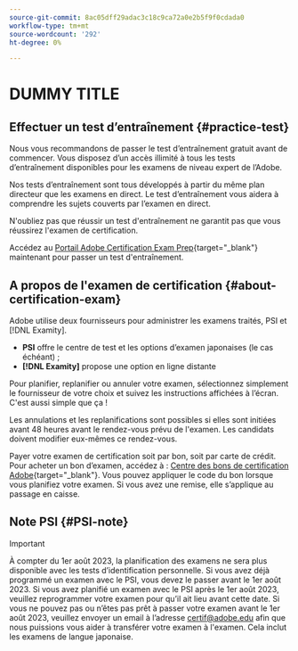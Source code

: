 ```yaml
---
source-git-commit: 8ac05dff29adac3c18c9ca72a0e2b5f9f0cdada0
workflow-type: tm+mt
source-wordcount: '292'
ht-degree: 0%

---
```

# DUMMY TITLE

## Effectuer un test d’entraînement {#practice-test}

Nous vous recommandons de passer le test d’entraînement gratuit avant de commencer. Vous disposez d’un accès illimité à tous les tests d’entraînement disponibles pour les examens de niveau expert de l’Adobe.

Nos tests d’entraînement sont tous développés à partir du même plan directeur que les examens en direct. Le test d’entraînement vous aidera à comprendre les sujets couverts par l’examen en direct.

N&#39;oubliez pas que réussir un test d&#39;entraînement ne garantit pas que vous réussirez l&#39;examen de certification.

Accédez au [Portail Adobe Certification Exam Prep](https://www.certmetrics.com/adobe/candidate/gmetrix_sso.aspx){target="_blank"} maintenant pour passer un test d&#39;entraînement.

## A propos de l'examen de certification {#about-certification-exam}

Adobe utilise deux fournisseurs pour administrer les examens traités, PSI et [!DNL Examity].

* **PSI** offre le centre de test et les options d’examen japonaises (le cas échéant) ;
* **[!DNL Examity]** propose une option en ligne distante

Pour planifier, replanifier ou annuler votre examen, sélectionnez simplement le fournisseur de votre choix et suivez les instructions affichées à l’écran. C&#39;est aussi simple que ça !

Les annulations et les replanifications sont possibles si elles sont initiées avant 48 heures avant le rendez-vous prévu de l&#39;examen. Les candidats doivent modifier eux-mêmes ce rendez-vous.

Payer votre examen de certification soit par bon, soit par carte de crédit. Pour acheter un bon d’examen, accédez à : [Centre des bons de certification Adobe](https://market.xvoucher.com/adobe/global){target="_blank"}. Vous pouvez appliquer le code du bon lorsque vous planifiez votre examen. Si vous avez une remise, elle s’applique au passage en caisse.

## Note PSI {#PSI-note}

>[!IMPORTANT]
>
>À compter du 1er août 2023, la planification des examens ne sera plus disponible avec les tests d’identification personnelle. Si vous avez déjà programmé un examen avec le PSI, vous devez le passer avant le 1er août 2023. Si vous avez planifié un examen avec le PSI après le 1er août 2023, veuillez reprogrammer votre examen pour qu’il ait lieu avant cette date. Si vous ne pouvez pas ou n’êtes pas prêt à passer votre examen avant le 1er août 2023, veuillez envoyer un email à l’adresse <certif@adobe.edu> afin que nous puissions vous aider à transférer votre examen à l&#39;examen. Cela inclut les examens de langue japonaise.
